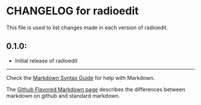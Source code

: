 # CHANGELOG for radioedit

This file is used to list changes made in each version of radioedit.

## 0.1.0:

* Initial release of radioedit

- - -
Check the [Markdown Syntax Guide](http://daringfireball.net/projects/markdown/syntax) for help with Markdown.

The [Github Flavored Markdown page](http://github.github.com/github-flavored-markdown/) describes the differences between markdown on github and standard markdown.
